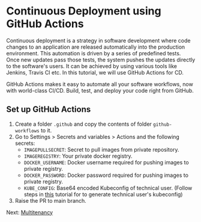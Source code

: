 # Continuous Deployment using GitHub Actions

Continuous deployment is a strategy in software development where code changes to an application are released automatically into the production environment. This automation is driven by a series of predefined tests. Once new updates pass those tests, the system pushes the updates directly to the software's users. It can be achieved by using various tools like Jenkins, Travis CI etc. In this tutorial, we will use GitHub Actions for CD.

GitHub Actions makes it easy to automate all your software workflows, now with world-class CI/CD. Build, test, and deploy your code right from GitHub.

## Set up GitHub Actions

1. Create a folder `.github` and copy the contents of folder `github-workflows` to it.
2. Go to Settings > Secrets and variables > Actions and the following secrets:
    - `IMAGEPULLSECRET`: Secret to pull images from private repository.
    - `IMAGEREGISTRY`: Your private docker registry.
    - `DOCKER_USERNAME`: Docker username required for pushing images to private registry.
    - `DOCKER_PASSWORD`: Docker password required for pushing images to private registry.
    - `KUBE_CONFIG`: Base64 encoded Kubeconfig of technical user. (Follow steps in [this](https://developers.sap.com/tutorials/kyma-create-service-account.html) tutorial for to generate technical user's kubeconfig)
3. Raise the PR to main branch.

Next: [Multitenancy](./07-Mulititenancy.md)